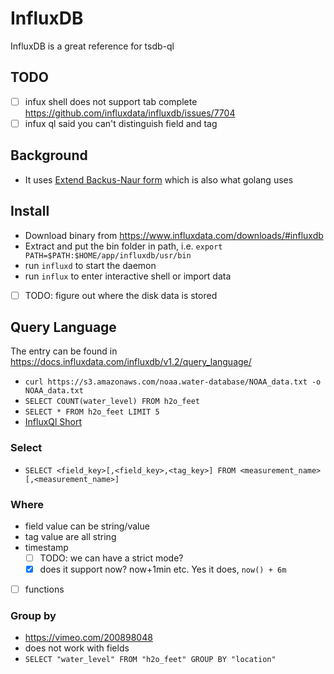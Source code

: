 # InfluxDB

InfluxDB is a great reference for tsdb-ql

## TODO

- [ ] infux shell does not support tab complete https://github.com/influxdata/influxdb/issues/7704
- [ ] infux ql said you can't distinguish field and tag

## Background

- It uses [Extend Backus-Naur form](https://en.wikipedia.org/wiki/Extended_Backus%E2%80%93Naur_form) which is also what golang uses

## Install

- Download binary from https://www.influxdata.com/downloads/#influxdb
- Extract and put the bin folder in path, i.e. `export PATH=$PATH:$HOME/app/influxdb/usr/bin`
- run `influxd` to start the daemon
- run `influx` to enter interactive shell or import data
- [ ] TODO: figure out where the disk data is stored

## Query Language

The entry can be found in https://docs.influxdata.com/influxdb/v1.2/query_language/

- `curl https://s3.amazonaws.com/noaa.water-database/NOAA_data.txt -o NOAA_data.txt`
- `SELECT COUNT(water_level) FROM h2o_feet`
- `SELECT * FROM h2o_feet LIMIT 5`
- [InfluxQl Short](https://docs.influxdata.com/influxdb/v1.2/query_language/data_exploration/#the-basic-select-statement)

### Select

- `SELECT <field_key>[,<field_key>,<tag_key>] FROM <measurement_name>[,<measurement_name>]`

### Where

- field value can be string/value
- tag value are all string
- timestamp
  - [ ] TODO: we can have a strict mode?
  - [x] does it support now? now+1min etc. Yes it does, `now() + 6m`

- [ ] functions

### Group by

- https://vimeo.com/200898048
- does not work with fields
- `SELECT "water_level" FROM "h2o_feet" GROUP BY "location"`

